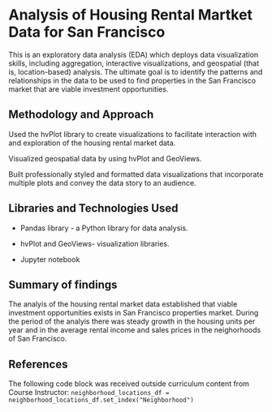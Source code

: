 # Analysis of Housing Rental Martket Data for San Francisco
This is an  exploratory data analysis (EDA) which deploys data visualization skills, including aggregation, interactive visualizations, and geospatial (that is, location-based) analysis. The ultimate goal is to identify the patterns and relationships in the data  to be used to find properties in the San Francisco market that are viable investment opportunities.

## Methodology and Approach
Used the hvPlot library to create visualizations to facilitate interaction with and exploration of the housing rental market data.

Visualized geospatial data by using hvPlot and GeoViews.

Built professionally styled and formatted data visualizations that incorporate multiple plots and convey the data story to an audience.


## Libraries and Technologies Used

- Pandas library -  a Python library for data analysis. 

- hvPlot and GeoViews- visualization libraries. 

- Jupyter notebook

## Summary of findings 
The analyis of the housing rental market data established that viable investment opportunities exists  in San Francisco properties market. During the period of the analyis there was steady growth in the housing units per year and in the  average rental income and sales prices in the neighorhoods of San Francisco.

## References
The following code block was received  outside curriculum content from Course  Instructor:
```neighborhood_locations_df = neighborhood_locations_df.set_index("Neighborhood") ```